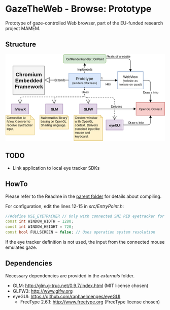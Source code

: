 # GazeTheWeb - Browse: Prototype
Prototype of gaze-controlled Web browser, part of the EU-funded research project MAMEM.

## Structure
![Structure](media/Structure.png)

## TODO
* Link application to local eye tracker SDKs

## HowTo
Please refer to the Readme in the [parent folder](https://github.com/MAMEM/GazeTheWeb/tree/master/Browse) for details about compiling.

For configuration, edit the lines 12-15 in _src/EntryPoint.h_:
```C++
//#define USE_EYETRACKER // Only with connected SMI RED eyetracker for the moment
const int WINDOW_WIDTH = 1280;
const int WINDOW_HEIGHT = 720;
const bool FULLSCREEN = false; // Uses operation system resolution
```
If the eye tracker definition is not used, the input from the connected mouse emulates gaze.

## Dependencies
Necessary dependencies are provided in the _externals_ folder.
* GLM: http://glm.g-truc.net/0.9.7/index.html (MIT license chosen)
* GLFW3: http://www.glfw.org
* eyeGUI: https://github.com/raphaelmenges/eyeGUI
  * FreeType 2.6.1: http://www.freetype.org (FreeType license chosen)
